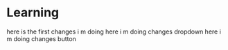 # Learning 
here is the first changes i m doing
here i m doing changes dropdown
here i m doing changes button
